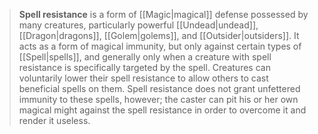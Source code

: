 > **Spell resistance** is a form of [[Magic|magical]] defense possessed by many creatures, particularly powerful [[Undead|undead]], [[Dragon|dragons]], [[Golem|golems]], and [[Outsider|outsiders]]. It acts as a form of magical immunity, but only against certain types of [[Spell|spells]], and generally only when a creature with spell resistance is specifically targeted by the spell. Creatures can voluntarily lower their spell resistance to allow others to cast beneficial spells on them. Spell resistance does not grant unfettered immunity to these spells, however; the caster can pit his or her own magical might against the spell resistance in order to overcome it and render it useless.








